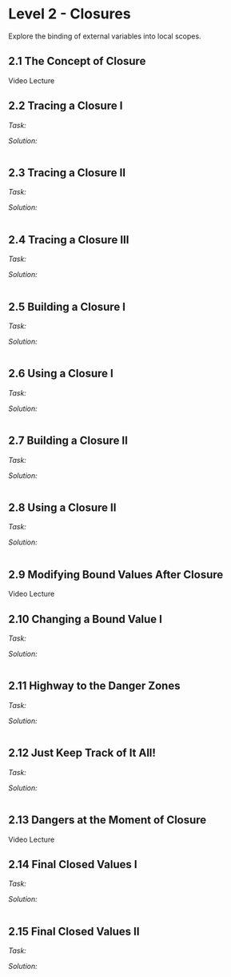 # Level 2 - Closures
Explore the binding of external variables into local scopes.

## 2.1 The Concept of Closure
Video Lecture

## 2.2 Tracing a Closure I
_Task:_


_Solution:_
```javascript

```

## 2.3 Tracing a Closure II
_Task:_


_Solution:_
```javascript

```

## 2.4 Tracing a Closure III
_Task:_


_Solution:_
```javascript

```

## 2.5 Building a Closure I
_Task:_


_Solution:_
```javascript

```

## 2.6 Using a Closure I
_Task:_


_Solution:_
```javascript

```

## 2.7 Building a Closure II
_Task:_


_Solution:_
```javascript

```

## 2.8 Using a Closure II
_Task:_


_Solution:_
```javascript

```
## 2.9 Modifying Bound Values After Closure
Video Lecture

## 2.10 Changing a Bound Value I
_Task:_


_Solution:_
```javascript

```
## 2.11 Highway to the Danger Zones
_Task:_


_Solution:_
```javascript

```
## 2.12 Just Keep Track of It All!
_Task:_


_Solution:_
```javascript

```
## 2.13 Dangers at the Moment of Closure
Video Lecture

## 2.14 Final Closed Values I
_Task:_


_Solution:_
```javascript

```
## 2.15 Final Closed Values II
_Task:_


_Solution:_
```javascript

```

